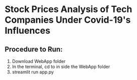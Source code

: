 # Stock Prices Analysis of Tech Companies Under Covid-19's Influences

## Procedure to Run:
1. Download WebApp folder
2. In the terminal, cd to in side the WebApp folder
3. streamlit run app.py
